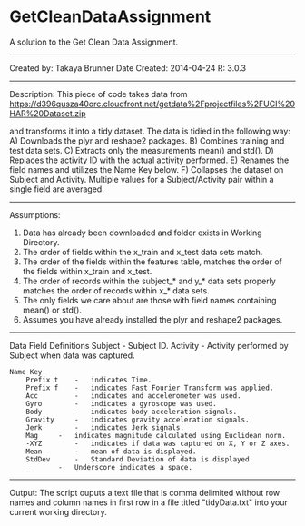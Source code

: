 GetCleanDataAssignment
======================

A solution to the Get Clean Data Assignment.
****************************************************
Created by: Takaya Brunner
Date Created: 2014-04-24
R: 3.0.3

****************************************************
Description:
This piece of code takes data from 
https://d396qusza40orc.cloudfront.net/getdata%2Fprojectfiles%2FUCI%20HAR%20Dataset.zip

and transforms it into a tidy dataset. The data is tidied in the following way:
A) Downloads the plyr and reshape2 packages.
B) Combines training and test data sets.
C) Extracts only the measurements mean() and std().
D) Replaces the activity ID with the actual activity performed.
E) Renames the field names and utilizes the Name Key below.
F) Collapses the dataset on Subject and Activity. 
   Multiple values for a Subject/Activity pair within a single field are averaged.

****************************************************
Assumptions:
1) Data has already been downloaded and folder exists in Working Directory.
2) The order of fields within the x_train and x_test data sets match.
3) The order of the fields within the features table, matches the order of the 
   fields within x_train and x_test.
4) The order of records within the subject_* and y_* data sets 
   properly matches the order of records within x_* data sets.
5) The only fields we care about are those with field names containing mean() or std().
6) Assumes you have already installed the plyr and reshape2 packages.


****************************************************
Data Field Definitions
	Subject		-	Subject ID.
	Activity	-	Activity performed by Subject when data was captured.
	
	Name Key
		Prefix t	-	indicates Time.
		Prefix f 	-	indicates Fast Fourier Transform was applied.
		Acc 		-	indicates and accelerometer was used.
		Gyro		-	indicates a gyroscope was used.
		Body		-	indicates body acceleration signals.
		Gravity		-	indicates gravity acceleration signals.
		Jerk		-	indicates Jerk signals.
		Mag		-	indicates magnitude calculated using Euclidean norm.
		-XYZ		-	indicates if data was captured on X, Y or Z axes.
		Mean		-	mean of data is displayed.
		StdDev		-	Standard Deviation of data is displayed.
		_		-	Underscore indicates a space.

****************************************************
Output:
The script ouputs a text file that is comma delimited without row names 
and column names in first row in a file titled "tidyData.txt" into your 
current working directory.
